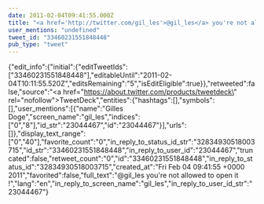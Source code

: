 ```yaml
---
date: 2011-02-04T09:41:55.000Z
title: "<a href='http://twitter.com/gil_les'>@gil_les</a> you're not allowed to open it !″"
user_mentions: "undefined"
tweet_id: "33460231551848448"
pub_type: "tweet"
---
```

{"edit_info":{"initial":{"editTweetIds":["33460231551848448"],"editableUntil":"2011-02-04T10:11:55.520Z","editsRemaining":"5","isEditEligible":true}},"retweeted":false,"source":"<a href=\"https://about.twitter.com/products/tweetdeck\" rel=\"nofollow\">TweetDeck</a>","entities":{"hashtags":[],"symbols":[],"user_mentions":[{"name":"Gilles Doge","screen_name":"gil_les","indices":["0","8"],"id_str":"23044467","id":"23044467"}],"urls":[]},"display_text_range":["0","40"],"favorite_count":"0","in_reply_to_status_id_str":"32834930518003715","id_str":"33460231551848448","in_reply_to_user_id":"23044467","truncated":false,"retweet_count":"0","id":"33460231551848448","in_reply_to_status_id":"32834930518003715","created_at":"Fri Feb 04 09:41:55 +0000 2011","favorited":false,"full_text":"@gil_les you're not allowed to open it !","lang":"en","in_reply_to_screen_name":"gil_les","in_reply_to_user_id_str":"23044467"}

